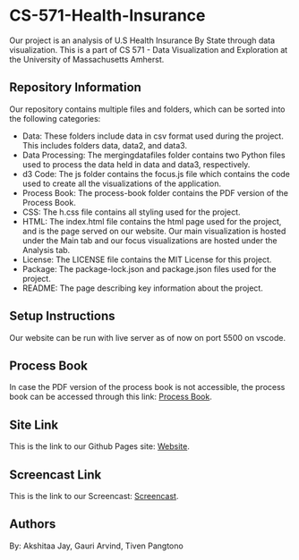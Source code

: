 # CS-571-Health-Insurance
Our project is an analysis of U.S Health Insurance By State through data visualization. This is a part of CS 571 - Data Visualization and Exploration at the University of Massachusetts Amherst.

## Repository Information
Our repository contains multiple files and folders, which can be sorted into the following categories:
- Data: These folders include data in csv format used during the project. This includes folders data, data2, and data3. 
- Data Processing: The mergingdatafiles folder contains two Python files used to 
process the data held in data and data3, respectively.
- d3 Code: The js folder contains the focus.js file which contains the code used to create all the visualizations of the application.
- Process Book: The process-book folder contains the PDF version of the Process Book.
- CSS: The h.css file contains all styling used for the project.
- HTML: The index.html file contains the html page used for the project, and is the page served on our website. Our main visualization is hosted under the Main tab and our focus visualizations are hosted under the Analysis tab. 
- License: The LICENSE file contains the MIT License for this project.
- Package: The package-lock.json and package.json files used for the project.
- README: The page describing key information about the project. 

## Setup Instructions
Our website can be run with live server as of now on port 5500 on vscode.

## Process Book
In case the PDF version of the process book is not accessible, the process book can be accessed through this link:  [Process Book](https://docs.google.com/document/d/12rGSpSGoR1GWuGZH8RYHVfXtJ_qnBY8IH4IsApc-8gc/edit?tab=t.0). 

## Site Link
This is the link to our Github Pages site: [Website](https://g-arv.github.io/CS-571-Health-Insurance/). 

## Screencast Link
This is the link to our Screencast: [Screencast](https://drive.google.com/file/d/1i_-J2PqWm9Y4z2HEQUEf6Ydcu5dIiEXM/view?usp=share_link).  

## Authors
By: Akshitaa Jay, Gauri Arvind, Tiven Pangtono
